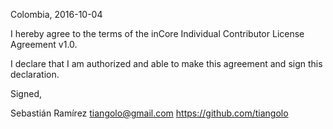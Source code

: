 Colombia, 2016-10-04

I hereby agree to the terms of the inCore Individual Contributor License
Agreement v1.0.

I declare that I am authorized and able to make this agreement and sign this
declaration.

Signed,

Sebastián Ramírez tiangolo@gmail.com https://github.com/tiangolo
